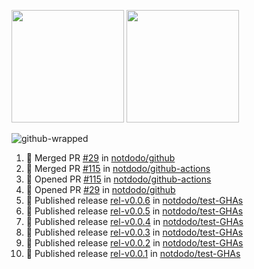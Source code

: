<a href="https://github.com/notdodo"><img src="https://github-readme-stats.vercel.app/api?username=notdodo&count_private=true&theme=dark" height="180" /></a> <a href="https://github.com/notdodo"><img src="https://github-readme-stats.vercel.app/api/top-langs/?username=notdodo&langs_count=8&theme=dark&hide=tex,java,html,css&layout=compact" height="180" /></a>

![github-wrapped](https://github.com/notdodo/notdodo/assets/6991986/fb310ed4-7b6b-48dd-a447-4c85e6000edb)

<!--START_SECTION:activity-->
1. 🎉 Merged PR [#29](https://github.com/notdodo/github/pull/29) in [notdodo/github](https://github.com/notdodo/github)
2. 🎉 Merged PR [#115](https://github.com/notdodo/github-actions/pull/115) in [notdodo/github-actions](https://github.com/notdodo/github-actions)
3. 💪 Opened PR [#115](https://github.com/notdodo/github-actions/pull/115) in [notdodo/github-actions](https://github.com/notdodo/github-actions)
4. 💪 Opened PR [#29](https://github.com/notdodo/github/pull/29) in [notdodo/github](https://github.com/notdodo/github)
5. 🚀 Published release [rel-v0.0.6](https://github.com/notdodo/test-GHAs/releases/tag/rel-v0.0.6) in [notdodo/test-GHAs](https://github.com/notdodo/test-GHAs)
6. 🚀 Published release [rel-v0.0.5](https://github.com/notdodo/test-GHAs/releases/tag/rel-v0.0.5) in [notdodo/test-GHAs](https://github.com/notdodo/test-GHAs)
7. 🚀 Published release [rel-v0.0.4](https://github.com/notdodo/test-GHAs/releases/tag/rel-v0.0.4) in [notdodo/test-GHAs](https://github.com/notdodo/test-GHAs)
8. 🚀 Published release [rel-v0.0.3](https://github.com/notdodo/test-GHAs/releases/tag/rel-v0.0.3) in [notdodo/test-GHAs](https://github.com/notdodo/test-GHAs)
9. 🚀 Published release [rel-v0.0.2](https://github.com/notdodo/test-GHAs/releases/tag/rel-v0.0.2) in [notdodo/test-GHAs](https://github.com/notdodo/test-GHAs)
10. 🚀 Published release [rel-v0.0.1](https://github.com/notdodo/test-GHAs/releases/tag/rel-v0.0.1) in [notdodo/test-GHAs](https://github.com/notdodo/test-GHAs)
<!--END_SECTION:activity-->
